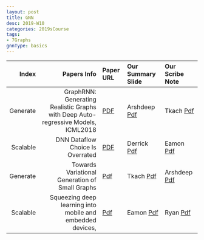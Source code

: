 ```yaml
---
layout: post
title: GNN   
desc: 2019-W10
categories: 2019sCourse
tags:
- 7Graphs
gnnType: basics
---
```



| Index | Papers Info | Paper URL| Our Summary Slide |Our Scribe Note |
| -----: | -------------------------------: | :----- | :----- | :----- | 
| Generate |  GraphRNN: Generating Realistic Graphs with Deep Auto-regressive Models, ICML2018  |  [PDF](https://arxiv.org/abs/1802.08773)  |  Arshdeep [Pdf]() | Tkach [Pdf]() | 
|  Scalable |  DNN Dataflow Choice Is Overrated | [PDF](https://arxiv.org/pdf/1809.04070.pdf) | Derrick [Pdf]() | Eamon [Pdf]() | 
| Generate |  Towards Variational Generation of Small Graphs  | [Pdf](https://arxiv.org/abs/1802.03480) | Tkach [Pdf]() | Arshdeep [Pdf]() | 
| Scalable | Squeezing deep learning into mobile and embedded devices,   | [Pdf](https://ieeexplore.ieee.org/document/7994570) | Eamon [Pdf]() | Ryan [Pdf]() | 
